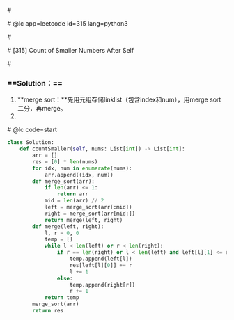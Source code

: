 \#

\# @lc app=leetcode id=315 lang=python3

\#

\# [315] Count of Smaller Numbers After Self

\#

### ==Solution：==

1. **merge sort：**先用元组存储linklist（包含index和num），用merge sort二分，再merge。
2. 

\# @lc code=start

```python
class Solution:
	def countSmaller(self, nums: List[int]) -> List[int]:
        arr = []
        res = [0] * len(nums)
        for idx, num in enumerate(nums):
            arr.append((idx, num))
        def merge_sort(arr):
            if len(arr) <= 1:
                return arr
            mid = len(arr) // 2
            left = merge_sort(arr[:mid])
            right = merge_sort(arr[mid:])
            return merge(left, right)
        def merge(left, right):
            l, r = 0, 0
            temp = []
            while l < len(left) or r < len(right):
                if r == len(right) or l < len(left) and left[l][1] <= right[r][1]:
                    temp.append(left[l])
                    res[left[l][0]] += r
                    l += 1
                else:
                    temp.append(right[r])
                    r += 1
            return temp
        merge_sort(arr)
        return res
```





